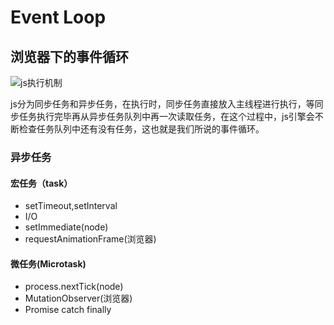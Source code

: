 # Event Loop

## 浏览器下的事件循环

![js执行机制](https://user-gold-cdn.xitu.io/2018/8/30/16589b4a4cce8b3e?imageView2/0/w/1280/h/960/format/webp/ignore-error/1)

js分为同步任务和异步任务，在执行时，同步任务直接放入主线程进行执行，等同步任务执行完毕再从异步任务队列中再一次读取任务，在这个过程中，js引擎会不断检查任务队列中还有没有任务，这也就是我们所说的事件循环。

### 异步任务

#### 宏任务（task）

- setTimeout,setInterval
- I/O
- setImmediate(node)
- requestAnimationFrame(浏览器)

#### 微任务(Microtask)

- process.nextTick(node)
- MutationObserver(浏览器)
- Promise catch  finally

